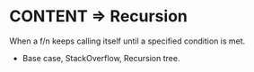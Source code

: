 # CONTENT => Recursion

When a f/n keeps calling itself until a specified condition is met.

- Base case, StackOverflow, Recursion tree.
